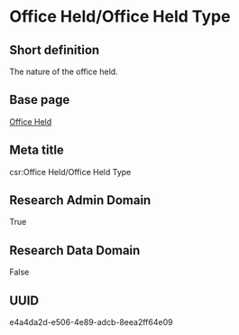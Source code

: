 # Office Held/Office Held Type
## Short definition
The nature of the office held.
## Base page
[Office Held](../../Objects/Office%20Held.md)
## Meta title
csr:Office Held/Office Held Type
## Research Admin Domain
True
## Research Data Domain
False
## UUID
e4a4da2d-e506-4e89-adcb-8eea2ff64e09
